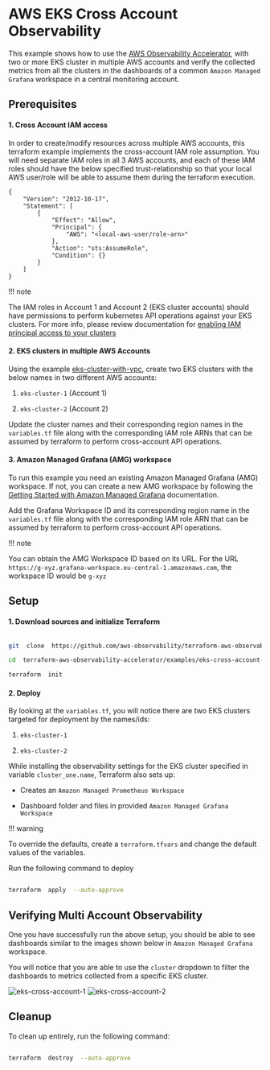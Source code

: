 # AWS EKS Cross Account Observability

  

This example shows how to use the [AWS Observability Accelerator](https://github.com/aws-observability/terraform-aws-observability-accelerator), with two or more EKS cluster in multiple AWS accounts and verify the collected metrics from all the clusters in the dashboards of a common `Amazon Managed Grafana` workspace in a central monitoring account.

  

## Prerequisites

#### 1. Cross Account IAM access

In order to create/modify resources across multiple AWS accounts, this terraform example implements the cross-account IAM role assumption. You will need separate IAM roles in all 3 AWS accounts, and each of these IAM roles should have the below specified trust-relationship so that your local AWS user/role will be able to assume them during the terraform execution.

```
{
    "Version": "2012-10-17",
    "Statement": [
        {
            "Effect": "Allow",
            "Principal": {
                "AWS": "<local-aws-user/role-arn>"
            },
            "Action": "sts:AssumeRole",
            "Condition": {}
        }
    ]
}
```

!!! note

The IAM roles in Account 1 and Account 2 (EKS cluster accounts) should have permissions to perform kubernetes API operations against your EKS clusters. For more info, please review documentation for [enabling IAM principal access to your clusters](https://docs.aws.amazon.com/eks/latest/userguide/add-user-role.html)

#### 2. EKS clusters in multiple AWS Accounts

Using the example [eks-cluster-with-vpc](../../examples/eks-cluster-with-vpc/), create two EKS clusters with the below names in two different AWS accounts:

1.  `eks-cluster-1` (Account 1)

2.  `eks-cluster-2` (Account 2)

Update the cluster names and their corresponding region names in the `variables.tf` file along with the corresponding IAM role ARNs that can be assumed by terraform to perform cross-account API operations.

#### 3. Amazon Managed Grafana (AMG) workspace

To run this example you need an existing Amazon Managed Grafana (AMG) workspace. If not, you can create a new AMG workspace by following the [Getting Started with Amazon Managed Grafana](https://docs.aws.amazon.com/grafana/latest/userguide/getting-started-with-AMG.html) documentation.

Add the Grafana Workspace ID and its corresponding region name in the `variables.tf` file along with the corresponding IAM role ARN that can be assumed by terraform to perform cross-account API operations.

!!! note

You can obtain the AMG Workspace ID based on its URL. For the URL `https://g-xyz.grafana-workspace.eu-central-1.amazonaws.com`, the workspace ID would be `g-xyz`


 ## Setup

#### 1. Download sources and initialize Terraform


```sh

git  clone  https://github.com/aws-observability/terraform-aws-observability-accelerator.git

cd  terraform-aws-observability-accelerator/examples/eks-cross-account-with-central-amp

terraform  init

```

#### 2. Deploy

By looking at the `variables.tf`, you will notice there are two EKS clusters targeted for deployment by the names/ids:

1.  `eks-cluster-1`

2.  `eks-cluster-2`

While installing the observability settings for the EKS cluster specified in variable `cluster_one.name`, Terraform also sets up:

* Creates an `Amazon Managed Prometheus Workspace`

* Dashboard folder and files in provided `Amazon Managed Grafana Workspace`


!!! warning

To override the defaults, create a `terraform.tfvars` and change the default values of the variables.

  

Run the following command to deploy

```sh

terraform  apply  --auto-approve

```

  

## Verifying Multi Account Observability

  

One you have successfully run the above setup, you should be able to see dashboards similar to the images shown below in `Amazon Managed Grafana` workspace.

  

You will notice that you are able to use the `cluster` dropdown to filter the dashboards to metrics collected from a specific EKS cluster.

![eks-cross-account-1](https://github.com/veekaly/terraform-aws-observability-accelerator/assets/119073483/96a68eb1-4fb7-4a6b-bd4a-15f4f6ac7565)
![eks-cross-account-2](https://github.com/veekaly/terraform-aws-observability-accelerator/assets/119073483/1373b834-1082-4a63-98b9-2b90fb32eada)


## Cleanup

To clean up entirely, run the following command:

  

```sh

terraform  destroy  --auto-approve

```
